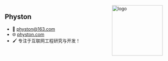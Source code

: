 <img src="https://github-readme-stats.vercel.app/api?username=physton&show_icons=true&theme=ambient_gradient" alt="logo" height="160" align="right" style="margin: 5px; margin-bottom: 20px;" />

## Physton
- 📧 physton@163.com
- 🌐 [physton.com](https://physton.com)
- 🖌 专注于互联网工程研究与开发！
